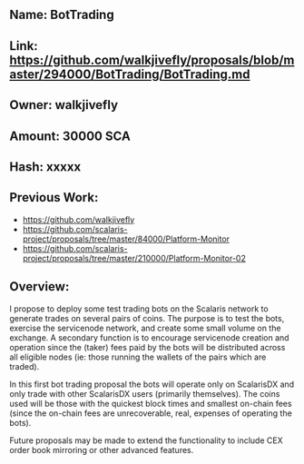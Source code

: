 ## Name: BotTrading

## Link: https://github.com/walkjivefly/proposals/blob/master/294000/BotTrading/BotTrading.md

## Owner: walkjivefly

## Amount: 30000 SCA

## Hash: xxxxx

## Previous Work: 
* https://github.com/walkjivefly
* https://github.com/scalaris-project/proposals/tree/master/84000/Platform-Monitor
* https://github.com/scalaris-project/proposals/tree/master/210000/Platform-Monitor-02

## Overview: 
I propose to deploy some test trading bots on the Scalaris network to generate trades on several pairs of coins. The purpose is to test the bots, exercise the servicenode network, and create some small volume on the exchange. A secondary function is to encourage servicenode creation and operation since the (taker) fees paid by the bots will be distributed across all eligible nodes (ie: those running the wallets of the pairs which are traded).

In this first bot trading proposal the bots will operate only on ScalarisDX and only trade with other ScalarisDX users (primarily themselves). The coins used will be those with the quickest block times and smallest on-chain fees (since the on-chain fees are unrecoverable, real, expenses of operating the bots).

Future proposals may be made to extend the functionality to include CEX order book mirroring or other advanced features.